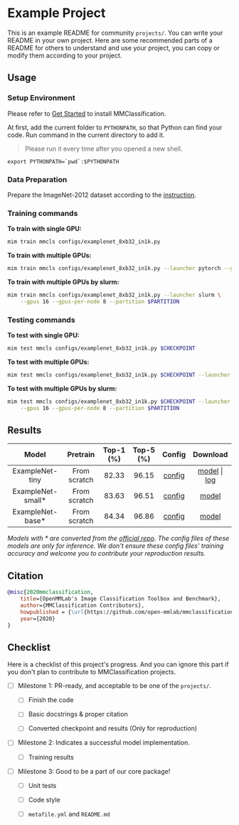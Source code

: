 # Example Project

This is an example README for community `projects/`. You can write your README in your own project. Here are
some recommended parts of a README for others to understand and use your project, you can copy or modify them
according to your project.

## Usage

### Setup Environment

Please refer to [Get Started](https://mmclassification.readthedocs.io/en/1.x/get_started.html) to install
MMClassification.

At first, add the current folder to `PYTHONPATH`, so that Python can find your code. Run command in the current directory to add it.

> Please run it every time after you opened a new shell.

```shell
export PYTHONPATH=`pwd`:$PYTHONPATH
```

### Data Preparation

Prepare the ImageNet-2012 dataset according to the [instruction](https://mmclassification.readthedocs.io/en/dev-1.x/user_guides/dataset_prepare.html#imagenet).

### Training commands

**To train with single GPU:**

```bash
mim train mmcls configs/examplenet_8xb32_in1k.py
```

**To train with multiple GPUs:**

```bash
mim train mmcls configs/examplenet_8xb32_in1k.py --launcher pytorch --gpus 8
```

**To train with multiple GPUs by slurm:**

```bash
mim train mmcls configs/examplenet_8xb32_in1k.py --launcher slurm \
    --gpus 16 --gpus-per-node 8 --partition $PARTITION
```

### Testing commands

**To test with single GPU:**

```bash
mim test mmcls configs/examplenet_8xb32_in1k.py $CHECKPOINT
```

**To test with multiple GPUs:**

```bash
mim test mmcls configs/examplenet_8xb32_in1k.py $CHECKPOINT --launcher pytorch --gpus 8
```

**To test with multiple GPUs by slurm:**

```bash
mim test mmcls configs/examplenet_8xb32_in1k.py $CHECKPOINT --launcher slurm \
    --gpus 16 --gpus-per-node 8 --partition $PARTITION
```

## Results

|       Model        |   Pretrain   | Top-1 (%) | Top-5 (%) |                 Config                  |                Download                |
| :----------------: | :----------: | :-------: | :-------: | :-------------------------------------: | :------------------------------------: |
|  ExampleNet-tiny   | From scratch |   82.33   |   96.15   | [config](./mvitv2-tiny_8xb256_in1k.py)  | [model](MODEL-LINK) \| [log](LOG-LINK) |
| ExampleNet-small\* | From scratch |   83.63   |   96.51   | [config](./mvitv2-small_8xb256_in1k.py) |          [model](MODEL-LINK)           |
| ExampleNet-base\*  | From scratch |   84.34   |   96.86   | [config](./mvitv2-base_8xb256_in1k.py)  |          [model](MODEL-LINK)           |

*Models with * are converted from the [official repo](REPO-LINK). The config files of these models are only for inference. We don't ensure these config files' training accuracy and welcome you to contribute your reproduction results.*

## Citation

<!-- Replace to the citation of the paper your project refers to. -->

```bibtex
@misc{2020mmclassification,
    title={OpenMMLab's Image Classification Toolbox and Benchmark},
    author={MMClassification Contributors},
    howpublished = {\url{https://github.com/open-mmlab/mmclassification}},
    year={2020}
}
```

## Checklist

Here is a checklist of this project's progress. And you can ignore this part if you don't plan to contribute
to MMClassification projects.

- [ ] Milestone 1: PR-ready, and acceptable to be one of the `projects/`.

  - [ ] Finish the code

    <!-- The code's design shall follow existing interfaces and convention. For example, each model component should be registered into `mmcls.registry.MODELS` and configurable via a config file. -->

  - [ ] Basic docstrings & proper citation

    <!-- Each major class should contains a docstring, describing its functionality and arguments. If your code is copied or modified from other open-source projects, don't forget to cite the source project in docstring and make sure your behavior is not against its license. Typically, we do not accept any code snippet under GPL license. [A Short Guide to Open Source Licenses](https://medium.com/nationwide-technology/a-short-guide-to-open-source-licenses-cf5b1c329edd) -->

  - [ ] Converted checkpoint and results (Only for reproduction)

    <!-- If you are reproducing the result from a paper, make sure the model in the project can match that results. Also please provide checkpoint links or a checkpoint conversion script for others to get the pre-trained model. -->

- [ ] Milestone 2: Indicates a successful model implementation.

  - [ ] Training results

    <!-- If you are reproducing the result from a paper, train your model from scratch and verified that the final result can match the original result. Usually, ±0.1% is acceptable for the image classification task on ImageNet-1k. -->

- [ ] Milestone 3: Good to be a part of our core package!

  - [ ] Unit tests

    <!-- Unit tests for the major module are required. [Example](https://github.com/open-mmlab/mmclassification/blob/1.x/tests/test_models/test_backbones/test_vision_transformer.py) -->

  - [ ] Code style

    <!-- Refactor your code according to reviewer's comment. -->

  - [ ] `metafile.yml` and `README.md`

    <!-- It will used for MMClassification to acquire your models. [Example](https://github.com/open-mmlab/mmclassification/blob/1.x/configs/mvit/metafile.yml). In particular, you may have to refactor this README into a standard one. [Example](https://github.com/open-mmlab/mmclassification/blob/1.x/configs/swin_transformer/README.md) -->
